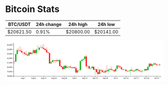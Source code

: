 # Bitcoin Stats

BTC/USDT|24h change|24h high|24h low|
|---|---|---|---|
|$20621.50|0.91%|$20800.00|$20141.00|

<img src="./chart.svg">
